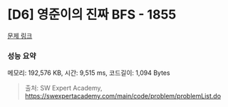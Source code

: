 # [D6] 영준이의 진짜 BFS - 1855 

[문제 링크](https://swexpertacademy.com/main/code/problem/problemDetail.do?contestProbId=AV5LnipaDvwDFAXc) 

### 성능 요약

메모리: 192,576 KB, 시간: 9,515 ms, 코드길이: 1,094 Bytes



> 출처: SW Expert Academy, https://swexpertacademy.com/main/code/problem/problemList.do